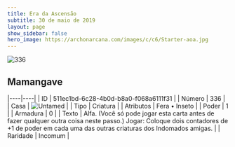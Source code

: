 ```yaml
---
title: Era da Ascensão
subtitle: 30 de maio de 2019
layout: page
show_sidebar: false
hero_image: https://archonarcana.com/images/c/c6/Starter-aoa.jpg
---
```


![336](https://cdn.keyforgegame.com/media/card_front/pt/435_336_XW6V88P68X29_pt.png)

## Mamangave

|----|----|
| ID | 511ec1bd-6c28-4b0d-b8a0-f068a6111f31 |
| Número | 336 |
| Casa | ![Untamed](https://archonarcana.com/images/thumb/b/bd/Untamed.png/22px-Untamed.png "Indomados") |
| Tipo | Criatura |
| Atributos | Fera • Inseto |
| Poder | 1 |
| Armadura | 0 |
| Texto | Alfa. (Você só pode jogar esta carta antes  de fazer qualquer outra coisa neste passo.) Jogar: Coloque dois contadores de +1 de poder em cada uma das outras criaturas dos Indomados amigas. |
| Raridade | Incomum |
